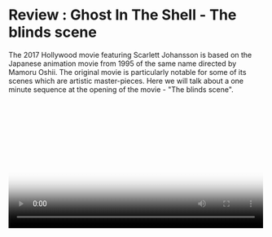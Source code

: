 
Review : Ghost In The Shell - The blinds scene
===

The 2017 Hollywood movie featuring Scarlett Johansson is based on the Japanese animation movie from 1995 of the same name directed by Mamoru Oshii. The original movie is particularly notable for some of its scenes which are artistic master-pieces. Here we will talk about a one minute sequence at the opening of the movie - "The blinds scene".

<video width="500px" src="/videos/Ghost-In-The-Shell.webm" poster="/images/review-ghost-in-the-shell/watching-out-the-window.jpg" controls/>

The scene after the opening titles shows the protagonist of the story, Major Motoko Kusanagi wake up in her apartment. She ponders for a few moments, gets out of the bed, goes to the other room to get dressed and leaves the apartment. For majority of the scene the audience is seeing a rectangular window showing the skyline of the city and the top of the bed that's illuminated by the light coming from the window. Everything else is completely dark. This is an incredibly minimal scene in terms of visible content.

<img src="/images/review-ghost-in-the-shell/window-and-bed.jpg"/>

Yet, the creative use of shadows and silhouettes shows us the events in the room without us actually seeing them.

When Kusanagi is out of the frame, in the adjascent room, we see the light coming from the door shine on the floor. From the moving shadow of Kusanagi we get the hint of what she is doing. Soon after the door closes and the light on the floor vanishes. Few moments later we see a silhouette of Kusanagi approaching the camera and leaving the apartment. As she is walking we see her weat a coat.

In addition to the minimalism, another brilliant technique used here is the alternating use of **negative and positive space**. The dark shapes that appear as silhouettes and shadows are carved out of negative space. They show in the later part when Kusanagi wears the jacket slipping one hand into its sleeve as she's walking out of the apartment. However earlier in the scene the director uses positive space to tell the story. This is when Kusanagi is out of the frame and is in the neighbouring room, her actions are shown in her shadow falling in the bright light coming from the room's door. The light from the door creates a small positive space on the dark canvas and shows the character's actions in negative space embedded inside it.

*Negative Space*
<img src="/images/review-ghost-in-the-shell/negative-space.jpg"/>

*Positive Space (with embedded negative space)*
<img src="/images/review-ghost-in-the-shell/positive-space.jpg"/>

The switch between positive and negative spaces makes a compelling portrait.

The masterpiece however is the closing of this scene. After Kusanagi's silhouette has left the apartment (and the frame), we are still left to watch the window for full 8 seconds wondering in anticipation. There aren't any characters left in the scene, neither is there any notable prop (just a bed and window). So what significant thing can happen in this almost empty room for which the director has held our attention for 8 full seconds? And then it hits. The closing of the blinds! Of course, the person leaving the apartment will close the blinds as they walk out. We don't expect such a trivial thing to be explicitly depicted in a movie, let alone using it to make the scene poetic. The trivial action of closing the blinds doesn't add to the story, but it adds to the depth of character. It also makes us more aware of the space.

<img src="/images/review-ghost-in-the-shell/blinds.jpg"/>

The background music multiplies the serenity of the scene further.

The Japanese animation movies are known for their artistic style that gives more importance to the exploration of the space than the progress of the story. By means of composition of frame, tricks of light and mundane actions of characters the Japanese directors pull us into the character's space that in turn gives added depth to the story.


